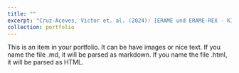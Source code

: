 ```yaml
---
title: ""
excerpt: "Cruz-Aceves, Victor et. al. (2024): [ERAME und ERAME-REX - KI-basierte Beobachtung und Auswertung von Radikalisierung in Sozialen Medien](../images/v2_s_MOTRA-K-Poster_geschw%C3%A4rzt.jpg). Poster/software-demo at the Monitoringsystem und Transferplattform Radikalisierung [(MOTRA-K) Conference](https://www.motra.info/motra-k-2024/) in Wiesbaden, Germany ![Alt text](../images/v2_s_MOTRA-K-Poster_geschw%C3%A4rzt.jpg)"
collection: portfolio
---
```


This is an item in your portfolio. It can be have images or nice text. If you name the file .md, it will be parsed as markdown. If you name the file .html, it will be parsed as HTML. 
